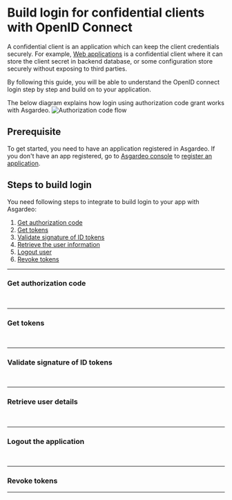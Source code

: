 # Build login for confidential clients with OpenID Connect

A confidential client is an application which can keep the client credentials securely. For example, <a href="/guides/applications/web-app">Web applications</a> is a confidential client where it can store the client secret in backend database, or some configuration store securely without exposing to third parties. 

By following this guide, you will be able to understand the OpenID connect login step by step and build on to your application.

The below diagram explains how login using authorization code grant works with Asgardeo.
<img class="borderless-img" :src="$withBase('/assets/img/guides/applications/oidc/auth_code_flow.png')" alt="Authorization code flow">

## Prerequisite
To get started, you need to have an application registered in Asgardeo. If you don't have an app registered, go to [Asgardeo console](https://console.asgardeo.io/) to <a href="/guides/applications/web-app/oidc/register-app/#register-app">register an application</a>.

## Steps to build login
You need following steps to integrate to build login to your app with Asgardeo:
1. [Get authorization code](#get-authorization-code)
2. [Get tokens](#get-tokens)
3. [Validate signature of ID tokens](#validate-signature-of-id-tokens)
4. [Retrieve the user information](#retrieve-user-details)
5. [Logout user](#logout-the-application)
6. [Revoke tokens](#revoke-tokens)

----

### Get authorization code
<CommonGuide guide='guides/fragments/manage-app/build-manual-login/authorize-request-for-confidential-client.md'/>

<br>

----

### Get tokens

<CommonGuide guide='guides/fragments/manage-app/build-manual-login/get-token-confidential-client.md'/>

<br>

----

### Validate signature of ID tokens

<CommonGuide guide='guides/fragments/manage-app/build-manual-login/validate-id-token-jwks-for-apps.md'/>

<br/>

----

### Retrieve user details

<CommonGuide guide='guides/fragments/manage-app/build-manual-login/retrieve-user-info-for-apps.md'/>

<br/>

----

### Logout the application

<CommonGuide guide='guides/fragments/manage-app/build-manual-login/oidc-logout-for-apps.md'/>

<br/>

----

### Revoke tokens

<CommonGuide guide='guides/fragments/manage-app/build-manual-login/revoke-tokens-for-confidential-client.md'/>

----
